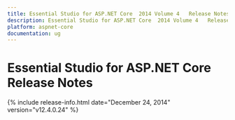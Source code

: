 ```yaml
---
title: Essential Studio for ASP.NET Core  2014 Volume 4   Release Notes  
description: Essential Studio for ASP.NET Core  2014 Volume 4   Release Notes  
platform: aspnet-core
documentation: ug
---
```


# Essential Studio for ASP.NET Core  Release Notes  

{% include release-info.html date="December 24, 2014"  version="v12.4.0.24" %} 






